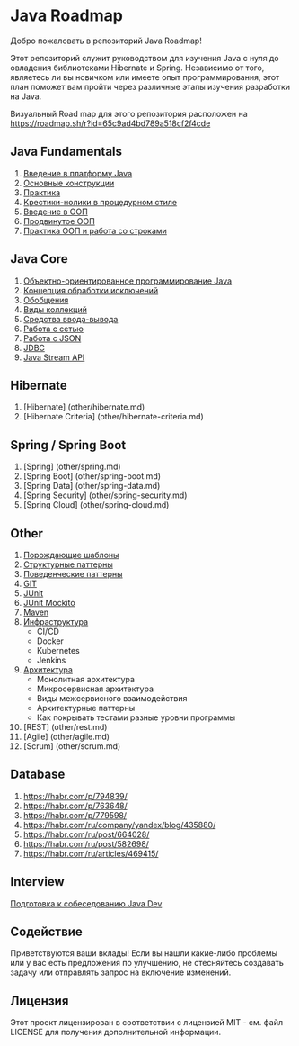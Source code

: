 # Java Roadmap

Добро пожаловать в репозиторий Java Roadmap!

Этот репозиторий служит руководством для изучения Java с нуля до овладения библиотеками Hibernate и Spring.
Независимо от того, являетесь ли вы новичком или имеете опыт программирования,
этот план поможет вам пройти через различные этапы изучения разработки на Java.

Визуальный Road map для этого репозитория расположен на https://roadmap.sh/r?id=65c9ad4bd789a518cf2f4cde

## Java Fundamentals

1. [Введение в платформу Java](src/main/resources/java-core/1-java-fundamentals/lvl1/1-java-fundamentals-level-1.md)
2. [Основные конструкции](src/main/resources/java-core/1-java-fundamentals/lvl2/1-java-fundamentals-level-2.md)
3. [Практика](src/main/resources/java-core/1-java-fundamentals/lvl3/1-java-fundamentals-level-3.md)
4. [Крестики-нолики в процедурном стиле](src/main/resources/java-core/1-java-fundamentals/lvl4/1-java-fundamentals-level-4.md)
5. [Введение в ООП](src/main/resources/java-core/1-java-fundamentals/lvl5/1-java-fundamentals-level-5.md)
6. [Продвинутое ООП](src/main/resources/java-core/1-java-fundamentals/lvl6/1-java-fundamentals-level-6.md)
7. [Практика ООП и работа со строками](src/main/resources/java-core/1-java-fundamentals/lvl7/1-java-fundamentals-level-7.md)

## Java Core

1. [Объектно-ориентированное программирование Java](src/main/resources/java-core/2-java-core/lvl1/2-java-core-level-1.md)
2. [Концепция обработки исключений](src/main/resources/java-core/2-java-core/lvl2/2-java-core-level-2.md)
3. [Обобщения](src/main/resources/java-core/2-java-core/lvl3/2-java-core-level-3.md)
4. [Виды коллекций](src/main/resources/java-core/2-java-core/lvl4/2-java-core-level-4.md)
5. [Средства ввода-вывода](src/main/resources/java-core/2-java-core/lvl5/2-java-core-level-5.md)
6. [Работа с сетью](src/main/resources/java-core/2-java-core/lvl6/2-java-core-level-6.md)
7. [Работа с JSON](src/main/resources/java-core/2-java-core/lvl7/2-java-core-level-7.md)
8. [JDBC](src/main/resources/java-core/2-java-core/lvl8/2-java-core-level-8.md)
9. [Java Stream API](src/main/resources/java-core/2-java-core/lvl9/2-java-core-level-9.md)

## Hibernate

1. [Hibernate] (other/hibernate.md)
2. [Hibernate Criteria] (other/hibernate-criteria.md)

## Spring / Spring Boot

1. [Spring] (other/spring.md)
2. [Spring Boot] (other/spring-boot.md)
3. [Spring Data] (other/spring-data.md)
4. [Spring Security] (other/spring-security.md)
5. [Spring Cloud] (other/spring-cloud.md)

## Other

1. [Порождающие шаблоны](src/main/resources/other/patterns/Creational-Patterns.md)
2. [Структурные паттерны](src/main/resources/other/patterns/Structural-Patterns.md)
3. [Поведенческие паттерны](src/main/resources/other/patterns/Behavioral-Patterns.md)
4. [GIT](src/main/resources/other/git/git.md)
5. [JUnit](src/main/resources/other/junit/junit.md)
6. [JUnit Mockito](src/main/resources/other/junit/junit-mockito.md)
7. [Maven](src/main/resources/other/maven/Maven.md)
8. [Инфраструктура](src/main/resources/other/infrastructure/infrastructure.md)
    + СI/СD
    + Docker
    + Kubernetes
    + Jenkins
9. [Архитектура](src/main/resources/other/architecture/architecture.md)
    + Монолитная архитектура
    + Микросервисная архитектура
    + Виды межсервисного взаимодействия
    + Архитектурные паттерны
    + Как покрывать тестами разные уровни программы
10. [REST] (other/rest.md)
11. [Agile] (other/agile.md)
12. [Scrum] (other/scrum.md)

## Database

1. https://habr.com/p/794839/
2. https://habr.com/p/763648/
3. https://habr.com/p/779598/
4. https://habr.com/ru/company/yandex/blog/435880/
5. https://habr.com/ru/post/664028/
6. https://habr.com/ru/post/582698/
7. https://habr.com/ru/articles/469415/

## Interview

[Подготовка к собеседованию Java Dev](src/main/resources/interview/java-interview.md)

## Содействие

Приветствуются ваши вклады! Если вы нашли какие-либо проблемы или у вас есть предложения по улучшению, не стесняйтесь создавать задачу или отправлять запрос на
включение изменений.

## Лицензия

Этот проект лицензирован в соответствии с лицензией MIT - см. файл LICENSE для получения дополнительной информации.
